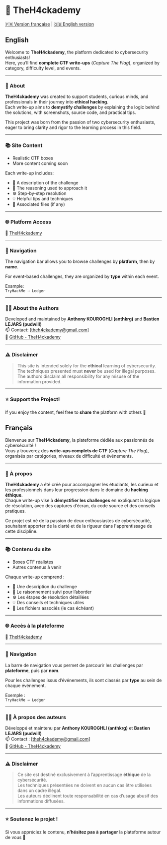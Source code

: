 # 🧠 TheH4ckademy

[🇫🇷 Version française](#francais) | [🇬🇧 English version](#english)

## English

Welcome to **TheH4ckademy**, the platform dedicated to cybersecurity enthusiasts!  
Here, you’ll find **complete CTF write-ups** (*Capture The Flag*), organized by category, difficulty level, and events.

---

### 🚀 About

**TheH4ckademy** was created to support students, curious minds, and professionals in their journey into **ethical hacking**.  
Each write-up aims to **demystify challenges** by explaining the logic behind the solutions, with screenshots, source code, and practical tips.

This project was born from the passion of two cybersecurity enthusiasts, eager to bring clarity and rigor to the learning process in this field.

---

### 📚 Site Content

- Realistic CTF boxes  
- More content coming soon

Each write-up includes:

- 📝 A description of the challenge  
- 🧠 The reasoning used to approach it  
- ⚙️ Step-by-step resolution  
- 💡 Helpful tips and techniques  
- 📎 Associated files (if any)

---

### 🌐 Platform Access

🔗 [TheH4ckademy](https://theh4ckademy.github.io)

---

### 🧭 Navigation

The navigation bar allows you to browse challenges by **platform**, then by **name**.

For event-based challenges, they are organized by **type** within each event.

Example:  
`TryHackMe → Ledger`

---

### 👨‍💻 About the Authors

Developed and maintained by **Anthony KOUROGHLI (anthkrg)** and **Bastien LEJARS (pudwill)**  
📫 Contact: [theh4ckademy@gmail.com]  
🔗 [GitHub - TheH4ckademy](https://github.com/theh4ckademy)

---

### ⚠️ Disclaimer

> This site is intended solely for the **ethical** learning of cybersecurity.  
> The techniques presented must **never** be used for illegal purposes.  
> The authors disclaim all responsibility for any misuse of the information provided.

---

### ⭐ Support the Project!

If you enjoy the content, feel free to **share** the platform with others 🙌



## Français

Bienvenue sur **TheH4ckademy**, la plateforme dédiée aux passionnés de cybersécurité !  
Vous y trouverez des **write-ups complets de CTF** (*Capture The Flag*), organisés par catégories, niveaux de difficulté et événements.

---

### 🚀 À propos

**TheH4ckademy** a été créé pour accompagner les étudiants, les curieux et les professionnels dans leur progression dans le domaine du **hacking éthique**.  
Chaque write-up vise à **démystifier les challenges** en expliquant la logique de résolution, avec des captures d’écran, du code source et des conseils pratiques.  

Ce projet est né de la passion de deux enthousiastes de cybersécurité, souhaitant apporter de la clarté et de la rigueur dans l'apprentissage de cette discipline.

---

### 📚 Contenu du site

- Boxes CTF réalistes  
- Autres contenus à venir

Chaque write-up comprend :

- 📝 Une description du challenge  
- 🧠 Le raisonnement suivi pour l’aborder  
- ⚙️ Les étapes de résolution détaillées  
- 💡 Des conseils et techniques utiles  
- 📎 Les fichiers associés (le cas échéant)

---

### 🌐 Accès à la plateforme

🔗 [TheH4ckademy](https://theh4ckademy.github.io)

---

### 🧭 Navigation

La barre de navigation vous permet de parcourir les challenges par **plateforme**, puis par **nom**.

Pour les challenges issus d’événements, ils sont classés par **type** au sein de chaque événement.

Exemple :  
`TryHackMe → Ledger`

---

### 👨‍💻 À propos des auteurs

Développé et maintenu par **Anthony KOUROGHLI (anthkrg)** et **Bastien LEJARS (pudwill)**  
📫 Contact : [theh4ckademy@gmail.com]  
🔗 [GitHub - TheH4ckademy](https://github.com/theh4ckademy)

---

### ⚠️ Disclaimer

> Ce site est destiné exclusivement à l’apprentissage **éthique** de la cybersécurité.  
> Les techniques présentées ne doivent en aucun cas être utilisées dans un cadre illégal.  
> Les auteurs déclinent toute responsabilité en cas d’usage abusif des informations diffusées.

---

### ⭐ Soutenez le projet !

Si vous appréciez le contenu, **n’hésitez pas à partager** la plateforme autour de vous 🙌
